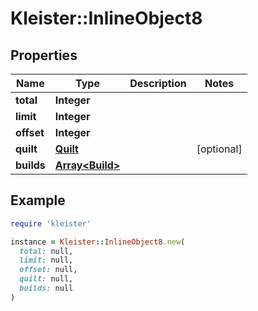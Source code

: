 # Kleister::InlineObject8

## Properties

| Name | Type | Description | Notes |
| ---- | ---- | ----------- | ----- |
| **total** | **Integer** |  |  |
| **limit** | **Integer** |  |  |
| **offset** | **Integer** |  |  |
| **quilt** | [**Quilt**](Quilt.md) |  | [optional] |
| **builds** | [**Array&lt;Build&gt;**](Build.md) |  |  |

## Example

```ruby
require 'kleister'

instance = Kleister::InlineObject8.new(
  total: null,
  limit: null,
  offset: null,
  quilt: null,
  builds: null
)
```

